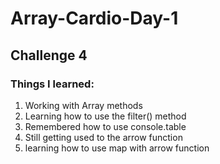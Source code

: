 # Array-Cardio-Day-1

## Challenge 4

### Things I learned:

1) Working with Array methods
2) Learning how to use the filter() method
3) Remembered how to use console.table
4) Still getting used to the arrow function
5) learning how to use map with arrow function
